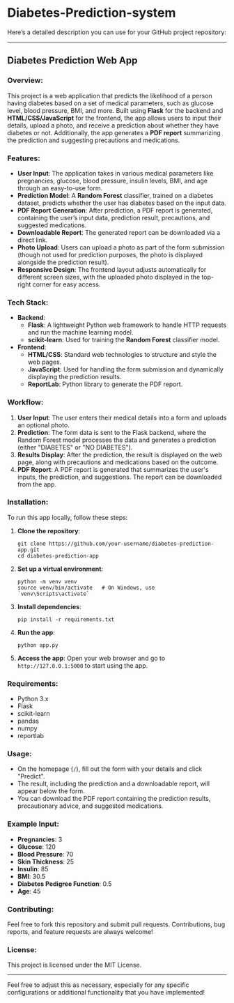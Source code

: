 # Diabetes-Prediction-system

Here’s a detailed description you can use for your GitHub project repository:

---

## Diabetes Prediction Web App

### Overview:
This project is a web application that predicts the likelihood of a person having diabetes based on a set of medical parameters, such as glucose level, blood pressure, BMI, and more. Built using **Flask** for the backend and **HTML/CSS/JavaScript** for the frontend, the app allows users to input their details, upload a photo, and receive a prediction about whether they have diabetes or not. Additionally, the app generates a **PDF report** summarizing the prediction and suggesting precautions and medications.

### Features:
- **User Input**: The application takes in various medical parameters like pregnancies, glucose, blood pressure, insulin levels, BMI, and age through an easy-to-use form.
- **Prediction Model**: A **Random Forest** classifier, trained on a diabetes dataset, predicts whether the user has diabetes based on the input data.
- **PDF Report Generation**: After prediction, a PDF report is generated, containing the user’s input data, prediction result, precautions, and suggested medications.
- **Downloadable Report**: The generated report can be downloaded via a direct link.
- **Photo Upload**: Users can upload a photo as part of the form submission (though not used for prediction purposes, the photo is displayed alongside the prediction result).
- **Responsive Design**: The frontend layout adjusts automatically for different screen sizes, with the uploaded photo displayed in the top-right corner for easy access.

### Tech Stack:
- **Backend**: 
  - **Flask**: A lightweight Python web framework to handle HTTP requests and run the machine learning model.
  - **scikit-learn**: Used for training the **Random Forest** classifier model.
- **Frontend**: 
  - **HTML/CSS**: Standard web technologies to structure and style the web pages.
  - **JavaScript**: Used for handling the form submission and dynamically displaying the prediction results.
  - **ReportLab**: Python library to generate the PDF report.
  
### Workflow:
1. **User Input**: The user enters their medical details into a form and uploads an optional photo.
2. **Prediction**: The form data is sent to the Flask backend, where the Random Forest model processes the data and generates a prediction (either "DIABETES" or "NO DIABETES").
3. **Results Display**: After the prediction, the result is displayed on the web page, along with precautions and medications based on the outcome.
4. **PDF Report**: A PDF report is generated that summarizes the user's inputs, the prediction, and suggestions. The report can be downloaded from the app.

### Installation:
To run this app locally, follow these steps:

1. **Clone the repository**:
   ```
   git clone https://github.com/your-username/diabetes-prediction-app.git
   cd diabetes-prediction-app
   ```

2. **Set up a virtual environment**:
   ```
   python -m venv venv
   source venv/bin/activate   # On Windows, use `venv\Scripts\activate`
   ```

3. **Install dependencies**:
   ```
   pip install -r requirements.txt
   ```

4. **Run the app**:
   ```
   python app.py
   ```

5. **Access the app**: Open your web browser and go to `http://127.0.0.1:5000` to start using the app.

### Requirements:
- Python 3.x
- Flask
- scikit-learn
- pandas
- numpy
- reportlab

### Usage:
- On the homepage (`/`), fill out the form with your details and click "Predict".
- The result, including the prediction and a downloadable report, will appear below the form.
- You can download the PDF report containing the prediction results, precautionary advice, and suggested medications.

### Example Input:
- **Pregnancies**: 3
- **Glucose**: 120
- **Blood Pressure**: 70
- **Skin Thickness**: 25
- **Insulin**: 85
- **BMI**: 30.5
- **Diabetes Pedigree Function**: 0.5
- **Age**: 45

### Contributing:
Feel free to fork this repository and submit pull requests. Contributions, bug reports, and feature requests are always welcome!

### License:
This project is licensed under the MIT License.

---

Feel free to adjust this as necessary, especially for any specific configurations or additional functionality that you have implemented!
